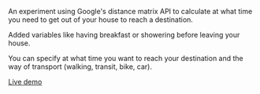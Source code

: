 An experiment using Google's distance matrix API to calculate at what time you need to get out of your house to reach a destination.

Added variables like having breakfast or showering before leaving your house.

You can specify at what time you want to reach your destination and the way of transport (walking, transit, bike, car).

[Live demo](https://wiznia.github.io/distanceapitest/index.html)
